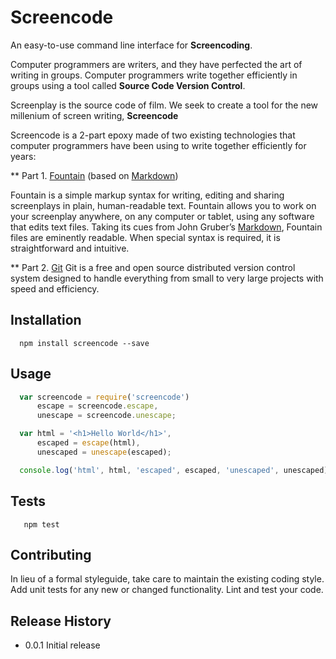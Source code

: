 Screencode
==========

An easy-to-use command line interface for **Screencoding**.

Computer programmers are writers, and they have perfected the art of writing in groups.  Computer programmers write together efficiently in groups using a tool called **Source Code Version Control**.

Screenplay is the source code of film. We seek to create a tool for the new millenium of screen writing, **Screencode**

Screencode is a 2-part epoxy made of two existing technologies that computer programmers have been using to write together efficiently for years:

** Part 1. [Fountain](http://fountain.io/) (based on [Markdown](http://daringfireball.net/projects/markdown/))

Fountain is a simple markup syntax for writing, editing and sharing screenplays in plain, human-readable text. Fountain allows you to work on your screenplay anywhere, on any computer or tablet, using any software that edits text files.
Taking its cues from John Gruber’s [Markdown](http://daringfireball.net/projects/markdown/), Fountain files are eminently readable. When special syntax is required, it is straightforward and intuitive.

** Part 2. [Git](http://git-scm.com/)
Git is a free and open source distributed version control system designed to handle everything from small to very large projects with speed and efficiency.

## Installation

```shell
  npm install screencode --save
```

## Usage

```js
  var screencode = require('screencode')
      escape = screencode.escape,
      unescape = screencode.unescape;

  var html = '<h1>Hello World</h1>',
      escaped = escape(html),
      unescaped = unescape(escaped);

  console.log('html', html, 'escaped', escaped, 'unescaped', unescaped);
```

## Tests

```shell
   npm test
```

## Contributing

In lieu of a formal styleguide, take care to maintain the existing coding style.
Add unit tests for any new or changed functionality. Lint and test your code.

## Release History

* 0.0.1 Initial release
